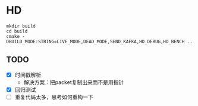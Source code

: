 # HD

```shell
mkdir build 
cd build 
cmake -DBUILD_MODE:STRING=LIVE_MODE,DEAD_MODE,SEND_KAFKA,HD_DEBUG,HD_BENCH ..
```

## TODO

- [x] 时间戳解析
  - 解决方案：把packet复制出来而不是用指针
- [x] 回归测试 
- [ ] 重复代码太多，思考如何重构一下
